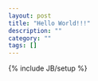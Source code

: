 ```yaml
---
layout: post
title: "Hello World!!!"
description: ""
category: ""
tags: []
---
```

{% include JB/setup %}
